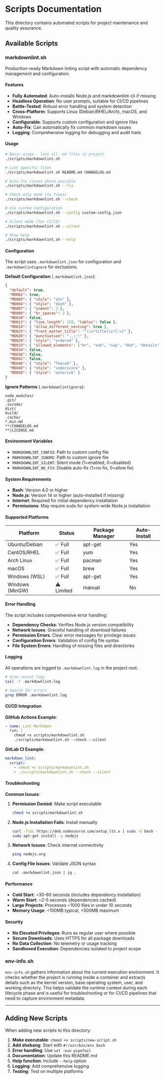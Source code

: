 # Scripts Documentation

This directory contains automated scripts for project maintenance and quality assurance.

## Available Scripts

### markdownlint.sh

Production-ready Markdown linting script with automatic dependency management and configuration.

#### Features

- **Fully Automated**: Auto-installs Node.js and markdownlint-cli if missing
- **Headless Operation**: No user prompts, suitable for CI/CD pipelines
- **Battle-Tested**: Robust error handling and system detection
- **Cross-Platform**: Supports Linux (Debian/RHEL/Arch), macOS, and Windows
- **Configurable**: Supports custom configuration and ignore files
- **Auto-Fix**: Can automatically fix common markdown issues
- **Logging**: Comprehensive logging for debugging and audit trails

#### Usage

```bash
# Basic usage - lint all .md files in project
./scripts/markdownlint.sh

# Lint specific files
./scripts/markdownlint.sh README.md CHANGELOG.md

# Auto-fix issues where possible
./scripts/markdownlint.sh --fix

# Check-only mode (no fixes)
./scripts/markdownlint.sh --check

# Use custom configuration
./scripts/markdownlint.sh --config custom-config.json

# Silent mode (for CI/CD)
./scripts/markdownlint.sh --silent

# Show help
./scripts/markdownlint.sh --help
```

#### Configuration

The script uses `.markdownlint.json` for configuration and `.markdownlintignore` for exclusions.

**Default Configuration** (`.markdownlint.json`):

```json
{
  "default": true,
  "MD001": true,
  "MD003": { "style": "atx" },
  "MD004": { "style": "dash" },
  "MD007": { "indent": 2 },
  "MD009": { "br_spaces": 2 },
  "MD010": false,
  "MD013": { "line_length": 120, "tables": false },
  "MD024": { "allow_different_nesting": true },
  "MD025": { "front_matter_title": "^\\s*title\\s*[:=]" },
  "MD026": { "punctuation": ".,;:!" },
  "MD029": { "style": "ordered" },
  "MD033": { "allowed_elements": ["br", "sub", "sup", "kbd", "details", "summary"] },
  "MD034": false,
  "MD036": false,
  "MD041": false,
  "MD046": { "style": "fenced" },
  "MD049": { "style": "underscore" },
  "MD050": { "style": "asterisk" }
}
```

**Ignore Patterns** (`.markdownlintignore`):

```text
node_modules/
.git/
.vscode/
dist/
build/
.cache/
*.min.md
**/CHANGELOG.md
**/LICENSE.md
```

#### Environment Variables

- `MARKDOWNLINT_CONFIG`: Path to custom config file
- `MARKDOWNLINT_IGNORE`: Path to custom ignore file  
- `MARKDOWNLINT_SILENT`: Silent mode (1=enabled, 0=disabled)
- `MARKDOWNLINT_NO_FIX`: Disable auto-fix (1=no fix, 0=allow fix)

#### System Requirements

- **Bash**: Version 4.0 or higher
- **Node.js**: Version 14 or higher (auto-installed if missing)
- **Internet**: Required for initial dependency installation
- **Permissions**: May require sudo for system-wide Node.js installation

#### Supported Platforms

| Platform | Status | Package Manager | Auto-Install |
|----------|--------|-----------------|--------------|
| Ubuntu/Debian | ✅ Full | apt-get | Yes |
| CentOS/RHEL | ✅ Full | yum | Yes |
| Arch Linux | ✅ Full | pacman | Yes |
| macOS | ✅ Full | brew | Yes |
| Windows (WSL) | ✅ Full | apt-get | Yes |
| Windows (MinGW) | ⚠️ Limited | manual | No |

#### Error Handling

The script includes comprehensive error handling:

- **Dependency Checks**: Verifies Node.js version compatibility
- **Network Issues**: Graceful handling of download failures
- **Permission Errors**: Clear error messages for privilege issues
- **Configuration Errors**: Validation of config file syntax
- **File System Errors**: Handling of missing files and directories

#### Logging

All operations are logged to `.markdownlint.log` in the project root:

```bash
# View recent logs
tail -f .markdownlint.log

# Search for errors
grep ERROR .markdownlint.log
```

#### CI/CD Integration

**GitHub Actions Example**:

```yaml
- name: Lint Markdown
  run: |
    chmod +x scripts/markdownlint.sh
    ./scripts/markdownlint.sh --check --silent
```

**GitLab CI Example**:

```yaml
markdown_lint:
  script:
    - chmod +x scripts/markdownlint.sh
    - ./scripts/markdownlint.sh --check --silent
```

#### Troubleshooting

**Common Issues**:

1. **Permission Denied**: Make script executable

   ```bash
   chmod +x scripts/markdownlint.sh
   ```

2. **Node.js Installation Fails**: Install manually

   ```bash
   curl -fsSL https://deb.nodesource.com/setup_lts.x | sudo -E bash -
   sudo apt-get install -y nodejs
   ```

3. **Network Issues**: Check internet connectivity

   ```bash
   ping nodejs.org
   ```

4. **Config File Issues**: Validate JSON syntax

   ```bash
   cat .markdownlint.json | jq .
   ```

#### Performance

- **Cold Start**: ~30-60 seconds (includes dependency installation)
- **Warm Start**: ~2-5 seconds (dependencies cached)
- **Large Projects**: Processes ~1000 files in under 10 seconds
- **Memory Usage**: <100MB typical, <500MB maximum

#### Security

- **No Elevated Privileges**: Runs as regular user where possible
- **Secure Downloads**: Uses HTTPS for all package downloads
- **No Data Collection**: No telemetry or usage tracking
- **Sandboxed Execution**: Dependencies isolated to project scope

### env-info.sh

`env-info.sh` gathers information about the current execution environment. It
checks whether the project is running inside a container and extracts
details such as the kernel version, base operating system, user, and
working directory. This helps validate the runtime context during each
lifecycle phase and is useful for troubleshooting or for CI/CD pipelines
that need to capture environment metadata.

---

## Adding New Scripts

When adding new scripts to this directory:

1. **Make executable**: `chmod +x scripts/new-script.sh`
2. **Add shebang**: Start with `#!/usr/bin/env bash`
3. **Error handling**: Use `set -euo pipefail`
4. **Documentation**: Update this README.md
5. **Help function**: Include `--help` option
6. **Logging**: Add comprehensive logging
7. **Testing**: Test on multiple platforms
